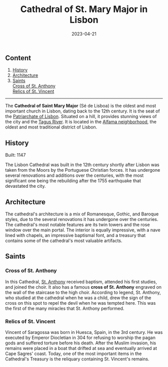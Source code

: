 ﻿---
title: Cathedral of St. Mary Major in Lisbon
featuredImage: se-lisboa.jpg
format: Article
date: 2023-04-21
category:
  - Pilgrimage
  - History
excerpt: The Cathedral of Saint Mary Major, dating back to the 12th century, is the oldest and most important church in Lisbon. Its architecture is a blend of Romanesque, Gothic, and Baroque styles, with twin towers and a rose window. It is home to the famous cross of St. Anthony and the reliquary containing the remains of St. Vincent. It is located in the Alfama neighborhood and provides stunning views of the city and the Tagus River.
---

## Content

1. [History](/post/lisbon-cathedral/#history)
2. [Architecture](/post/lisbon-cathedral/#architecture)
3. [Saints](/post/lisbon-cathedral/#saints)  
		[Cross of St. Anthony](/post/lisbon-cathedral/#cross-of-st-anthony)  
		[Relics of St. Vincent](/post/lisbon-cathedral/#relics-of-st-vincent)

---

The **Cathedral of Saint Mary Major** (Sé de Lisboa) is the oldest and most important church in Lisbon, dating back to the 12th century. It is the seat of the [Patriarchate of Lisbon](https://en.wikipedia.org/wiki/Patriarchate_of_Lisbon). Situated on a hill, it provides stunning views of the city and the [Tagus River](https://www.britannica.com/place/Tagus-River). It is located in the [Alfama neighborhood](https://en.wikipedia.org/wiki/Alfama), the oldest and most traditional district of Lisbon.

## History

Built: 1147

The Lisbon Cathedral was built in the 12th century shortly after Lisbon was taken from the Moors by the Portuguese Christian forces. It has undergone several renovations and additions over the centuries, with the most significant one being the rebuilding after the 1755 earthquake that devastated the city.
    
## Architecture

The cathedral's architecture is a mix of Romanesque, Gothic, and Baroque styles, due to the several renovations it has undergone over the centuries. The cathedral's most notable features are its twin towers and the rose window over the main portal. The interior is equally impressive, with a nave lined with chapels, an impressive baptismal font, and a treasury that contains some of the cathedral's most valuable artifacts.
    
## Saints

### Cross of St. Anthony

In this Cathedral, [St. Anthony](/post/lisbon-anthony/) received baptism, attended his first studies, and joined the choir. It also has a famous **cross of St. Anthony** engraved on the wall of the staircase to the high choir. According to legend, St. Anthony, who studied at the cathedral when he was a child, drew the sign of the cross on this spot to repel the devil when he was tempted here. This was the first of the many miracles that St. Anthony performed.

### Relics of St. Vincent

Vincent of Saragossa was born in Huesca, Spain, in the 3rd century. He was executed by Emperor Diocletian in 304 for refusing to worship the pagan gods and suffered torture before his death. After the Muslim invasion, his remains were placed in a boat that drifted at sea and eventually arrived at Cape Sagres' coast. Today, one of the most important items in the Cathedral's Treasury is the reliquary containing St. Vincent's remains.

